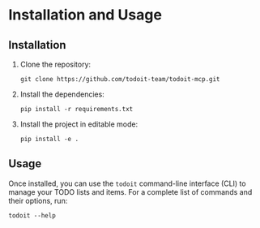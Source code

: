 # Installation and Usage

## Installation

1.  Clone the repository:
    ```
    git clone https://github.com/todoit-team/todoit-mcp.git
    ```
2.  Install the dependencies:
    ```
    pip install -r requirements.txt
    ```
3.  Install the project in editable mode:
    ```
    pip install -e .
    ```

## Usage

Once installed, you can use the `todoit` command-line interface (CLI) to manage your TODO lists and items. For a complete list of commands and their options, run:

```
todoit --help
```
